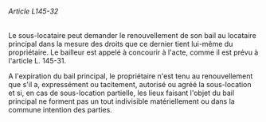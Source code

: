 ###### Article L145-32

Le sous-locataire peut demander le renouvellement de son bail au locataire principal dans la mesure des droits que ce dernier tient lui-même du propriétaire. Le bailleur est appelé à concourir à l'acte, comme il est prévu à l'article L. 145-31.

A l'expiration du bail principal, le propriétaire n'est tenu au renouvellement que s'il a, expressément ou tacitement, autorisé ou agréé la sous-location et si, en cas de sous-location partielle, les lieux faisant l'objet du bail principal ne forment pas un tout indivisible matériellement ou dans la commune intention des parties.

